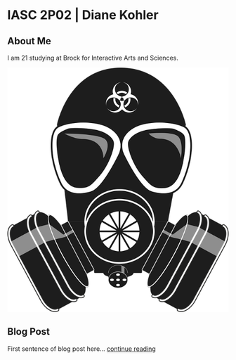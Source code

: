 # IASC 2P02 | Diane Kohler
## About Me

I am 21 studying at Brock for Interactive Arts and Sciences. 

![](images/gas-mask.png)

## Blog Post

First sentence of blog post here... [continue reading](blog)
